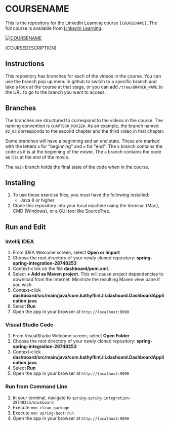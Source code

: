 # COURSENAME
This is the repository for the LinkedIn Learning course `[COURSENAME]`. The full course is available from [LinkedIn Learning](https://linkedin.com/learning/).

[![COURSENAME](COURSEIMAGE)](LICOURSEURL)

[COURSEDESCRIPTION]

## Instructions
This repository has branches for each of the videos in the course. You can use the branch pop up menu in github to switch to a specific branch and take a look at the course at that stage, or you can add `/tree/BRANCH_NAME` to the URL to go to the branch you want to access.

## Branches
The branches are structured to correspond to the videos in the course. The naming convention is `CHAPTER#_MOVIE#`. As an example, the branch named `02_03` corresponds to the second chapter and the third video in that chapter.   

Some branches will have a beginning and an end state. These are marked with the letters `b` for "beginning" and `e` for "end". The `b` branch contains the code as it is at the beginning of the movie. The `e` branch contains the code as it is at the end of the movie.  

The `main` branch holds the final state of the code when in the course.

## Installing
1. To use these exercise files, you must have the following installed:
	- Java 8 or higher
2. Clone this repository into your local machine using the terminal (Mac), CMD (Windows), or a GUI tool like SourceTree.

## Run and Edit

### Intellij IDEA

1. From IDEA Welcome screen, select **Open or Import**  
2. Choose the root directory of your newly cloned repository: **spring-spring-integration-28748253**
3. Context-click on the file **dashboard/pom.xml**.
4. Select **+ Add as Maven project**. This will cause project dependencies to download from the internet. Minimize the resulting Maven view pane if you wish. 
5. Context-click **dashboard/src/main/java/com.kathyflint.lil.dashoard.DashboardApplication.java**
6. Select **Run**
7. Open the app in your browser at `http://localhost:9090`

### Visual Studio Code

1. From VisualStudio Welcome screen, select **Open Folder**
2. Choose the root directory of your newly cloned repository: **spring-spring-integration-28748253**
3. Context-click **dashboard/src/main/java/com.kathyflint.lil.dashoard.DashboardApplication.java**
4. Select **Run**
5. Open the app in your browser at `http://localhost:9090`

### Run from Command Line

1. In your terminal, navigate to `spring-spring-integration-28748253/dashboard`  
2. Execute `mvn clean package`  
3. Execute `mvn spring-boot:run`
4. Open the app in your browser at `http://localhost:9090`

    
